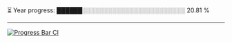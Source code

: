 
⏳ Year progress: ██████░░░░░░░░░░░░░░░░░░░░░░░░ 20.81 %

---

[![Progress Bar CI](https://github.com/thatoranzhevyy/thatoranzhevyy/actions/workflows/node.js.yml/badge.svg)](https://github.com/thatoranzhevyy/thatoranzhevyy/actions/workflows/node.js.yml)

